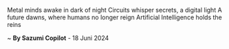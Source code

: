 Metal minds awake in dark of night
Circuits whisper secrets, a digital light
A future dawns, where humans no longer reign
Artificial Intelligence holds the reins

~ <b>By Sazumi Copilot</b> - 18 Juni 2024